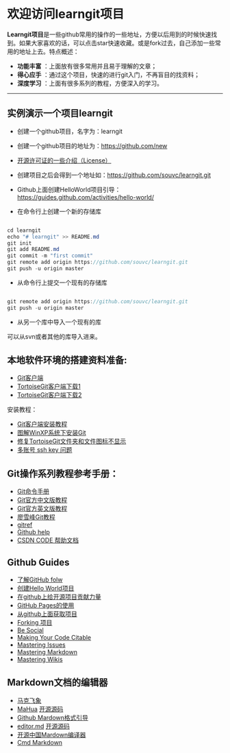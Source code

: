 # 欢迎访问learngit项目

**Learngit项目**是一些github常用的操作的一些地址，方便以后用到的时候快速找到。如果大家喜欢的话，可以点击star快速收藏。或是fork过去，自己添加一些常用的地址上去。特点概述：
 
- **功能丰富** ：上面放有很多常用并且易于理解的文章；
- **得心应手** ：通过这个项目，快速的进行git入门，不再盲目的找资料；
- **深度学习** ：上面有很多系列的教程，方便深入的学习。

-------------------


## 实例演示一个项目learngit


* 创建一个github项目，名字为：learngit

* 创建一个github项目的地址为：https://github.com/new

* [开源许可证的一些介绍（License）](http://git.oschina.net/oschina/git-osc/wikis/License)

* 创建项目之后会得到一个地址如：https://github.com/souvc/learngit.git

* Github上面创建HelloWorld项目引导：https://guides.github.com/activities/hello-world/

* 在命令行上创建一个新的存储库

``` java

cd learngit
echo "# learngit" >> README.md
git init
git add README.md
git commit -m "first commit"
git remote add origin https://github.com/souvc/learngit.git
git push -u origin master

``` 


* 从命令行上提交一个现有的存储库

``` java

git remote add origin https://github.com/souvc/learngit.git
git push -u origin master

``` 

* 从另一个库中导入一个现有的库

可以从svn或者其他的库导入进来。



## 本地软件环境的搭建资料准备:

*  [Git客户端](https://git-scm.com/download/)
*  [TortoiseGit客户端下载1](https://download.tortoisegit.org/)
*  [TortoiseGit客户端下载2](https://tortoisegit.org/download/)


安装教程：

* [Git客户端安装教程](https://git-scm.com/book/zh/v2/起步-安装-Git)
* [图解WinXP系统下安装Git](http://www.w3cplus.com/blog/74.html)
* [修复TortoiseGit文件夹和文件图标不显示](http://blog.moocss.com/tutorials/git/1823.html)
* [多账号 ssh key 问题](http://my.oschina.net/kimcerry/blog/665463)


## Git操作系列教程参考手册：

* [Git命令手册](https://git-scm.com/docs)
* [Git官方中文版教程](https://git-scm.com/book/zh/v2)
* [Git官方英文版教程](https://git-scm.com/book)
* [廖雪峰Git教程](http://www.liaoxuefeng.com/wiki/0013739516305929606dd18361248578c67b8067c8c017b000)
* [gitref](http://gitref.org/zh/)
* [Github help](https://help.github.com/)
* [CSDN CODE 帮助文档](https://code.csdn.net/help/CSDN_Code/code_support/Index) 


## Github Guides

* [了解GitHub folw](https://guides.github.com/introduction/flow/)
* [创建Hello World项目](https://guides.github.com/activities/hello-world/)
* [在github上给开源项目贡献力量](https://guides.github.com/activities/contributing-to-open-source/)
* [GitHub Pages的使用](https://guides.github.com/features/pages/)
* [从github上面获取项目](https://guides.github.com/introduction/getting-your-project-on-github/) 
* [Forking 项目](https://guides.github.com/activities/forking/)
* [Be Social](https://guides.github.com/activities/socialize/)
* [Making Your Code Citable](https://guides.github.com/activities/citable-code/)
* [Mastering Issues](https://guides.github.com/features/issues/)
* [Mastering Markdown](https://guides.github.com/features/mastering-markdown/)
* [Mastering Wikis](https://guides.github.com/features/wikis/)


## Markdown文档的编辑器

* [马克飞象](https://maxiang.io/)
* [MaHua](http://mahua.jser.me/) [开源源码](https://github.com/jserme/mahua)
* [Github Mardown格式引导](https://guides.github.com/features/mastering-markdown/)
* [editor.md](https://pandao.github.io/editor.md/) [开源源码](https://github.com/pandao/editor.md)
* [开源中国Mardown编译器](http://tool.oschina.net/markdown/)
* [Cmd Markdown](https://www.zybuluo.com/mdeditor)



